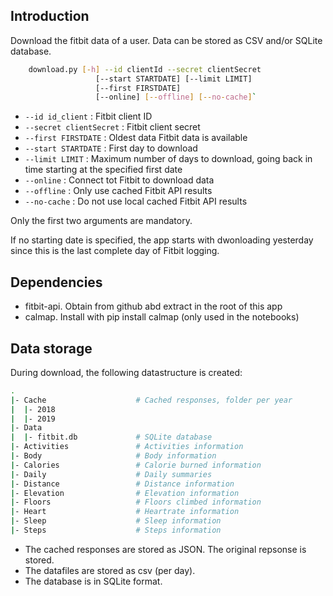 ## Introduction ##
Download the fitbit data of a user. Data can be stored as CSV and/or SQLite database.

```bash usage: 
    download.py [-h] --id clientId --secret clientSecret
                   [--start STARTDATE] [--limit LIMIT]
                   [--first FIRSTDATE] 
                   [--online] [--offline] [--no-cache]`
```
- `--id id_client` : Fitbit client ID
- `--secret clientSecret` : Fitbit client secret
- `--first FIRSTDATE` : Oldest data Fitbit data is available
- `--start STARTDATE` : First day to download
- `--limit LIMIT` : Maximum number of days to download, going back in time starting at the specified first date
- `--online` : Connect tot Fitbit to download data
- `--offline` : Only use cached Fitbit API results
- `--no-cache` : Do not use local cached Fitbit API results

Only the first two arguments are mandatory. 

If no starting date is specified, the app starts with dwonloading yesterday since this is the last complete day of Fitbit logging.

## Dependencies ##
- fitbit-api. Obtain from github abd extract in the root of this app
- calmap. Install with pip install calmap (only used in the notebooks)

## Data storage ##
During download, the following datastructure is created:
```bash
.
|- Cache                    # Cached responses, folder per year 
|  |- 2018
|  |- 2019
|- Data
|  |- fitbit.db             # SQLite database
|- Activities               # Activities information
|- Body                     # Body information
|- Calories                 # Calorie burned information
|- Daily                    # Daily summaries
|- Distance                 # Distance information
|- Elevation                # Elevation information
|- Floors                   # Floors climbed information
|- Heart                    # Heartrate information
|- Sleep                    # Sleep information
|- Steps                    # Steps information
```
- The cached responses are stored as JSON. The original repsonse is stored.
- The datafiles are stored as csv (per day).
- The database is in SQLite format.